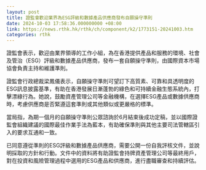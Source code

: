 ```yaml
---
layout: post
title: 證監會歡迎業界為ESG評級和數據產品供應商發布自願操守準則
date: 2024-10-03 17:58:36.000000000 +08:00
link: https://news.rthk.hk/rthk/ch/component/k2/1773151-20241003.htm
categories: rthk
---
```


證監會表示，歡迎由業界領導的工作小組，為在香港提供產品和服務的環境、社會及管治（ESG）評級和數據產品供應商，發布一套自願操守準則，由國際資本市場協會負責主持和維護準則。

證監會行政總裁梁鳳儀表示，自願操守準則可望訂下高質素、可靠和具透明度的ESG訊息披露基準，有助在香港發展日漸蓬勃的綠色和可持續金融生態系統內，打擊漂綠行為。她說，鼓勵資產管理公司等金融機構，在選擇ESG產品或數據供應商時，考慮供應商是否緊遵這套準則或其他類似或更嚴格的標準。

當局指，為期一個月的自願操守準則公眾諮詢於6月結束後成功定稿，並以國際證監會組織建議的國際最佳作業手法為藍本，有助確保準則與其他主要司法管轄區引入的要求互通和一致。

已同意遵從準則的ESG評級和數據產品供應商，需要公開一份自我評核文件，並說明採取的方針和行動。文件中的資料將有助證監會持牌資產管理公司等最終用戶，對在投資和風險管理過程中選用的ESG產品和供應商，進行盡職審查和持續評估。
